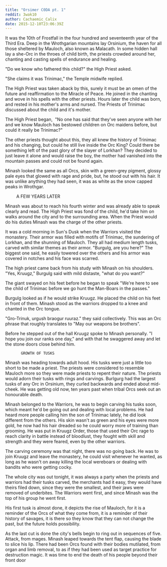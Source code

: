 ```yaml
---
title: "Orsimer C0DA pt. 1"
reddit: 3wak10
author: Cachaemic_Calix
date: 2015-12-10T23:06:39Z
---
```


It was the 10th of Frostfall in the four hundred and seventeenth year of the Third Era. Deep in the Wrothgarian mountains lay Orsinium, the haven for all those sheltered by Mauloch, also known as Malacath. In some hidden hall lay a she-Orc in the throes of child birth, the priests crowded around her, chanting and casting spells of endurance and healing. 

"Do we know who fathered this child?" the High Priest asked. 

"She claims it was Trinimac," the Temple midwife replied. 

The High Priest was taken aback by this, surely it must be an omen of the future and reaffirmation to the Miracle of Peace. He joined in the chanting and wove in his spells with the other priests. Hours later the child was born, and rested in his mother's arms and nursed. The Priests of Trinimac discussed about the child and it's mother. 

The High Priest began,  "No one has said that they've seen anyone with her and we know Mauloch has bestowed children on Orc maidens before, but could it really be Trinimac?"

The other priests thought about this, they all knew the history of Trinimac and his changing, but could he still live inside the Orc King? Could there be something left of the past glory of the slayer of Lorkhan? They decided to just leave it alone and would raise the boy, the mother had vanished into the mountain passes and could not be found again.  

Minash looked the same as all Orcs, skin with a green-grey pigment, glossy pale eyes that glowed with rage and pride, but, he stood out with his hair. It was unlike anything they had seen, it was as white as the snow capped peaks in Wrothgar.

         A FEW YEARS LATER 

Minash was about to reach his fourth winter and was already able to speak clearly and read. The High Priest was fond of the child, he'd take him on walks around the city and to the surrounding area. When the Priest would do his duties Minash was the charge of the other priests. 

It was a cold morning in Sun's Dusk when the Warriors visited the monastery. Their armor was filled with motifs of Trinimac, the sundering of Lorkhan, and the shunning of Mauloch. They all had medium length tusks, carved with similar themes as their armor. 
"Burgulg, are you here?" The biggest one said, he easily towered over the others and his armor was covered in notches and his face was scarred. 

The high priest came back from his study with Minash on his shoulders. 
"Yes, Kruugz," Burgulg said with mild distaste, "what do you want?" 

The giant swayed on his feet before he began to speak "We're here to see the child of Trinimac before we go hunt the Man-Boars in the passes."

Burgulg looked as if he would strike Kruugz. He placed the child on his feet in front of them. Minash stood as the warriors dropped to a knee and chanted in the Orc tongue. 

"Gro-Trinuk, urgush braogur ruuraz." they said collectively. This was an Orc phrase that roughly translates to "May our weapons be brothers". 

Before he stepped out of the hall Kruugz spoke to Minash personally. 
"I hope you join our ranks one day," and with that he swaggered away and let the stone doors close behind him. 

           GROWTH OF TUSKS 

Minash was heading towards adult hood. His tusks were just a little too short to be made a priest. The priests were considered to resemble Mauloch more so they were made priests to repent their nature. The priests would adorn their tusks with rings and carvings. Burlgurg had the largest tusks of any Orc in Orsinium, they curled backwards and ended about mid-cheek. He was getting old now, ten years past when tribal Orcs seek out an honourable death. 

Minash belonged to the Warriors, he was to begin carving his tusks soon, which meant he'd be going out and dealing with local problems. He had heard more people calling him the son of Trinimac lately, he did look different from the others. His skin wasn't as green and his eyes were more gold, he now had his hair dreaded so he could worry more of training than grooming. He was put in Kruugz Order, those that used their Orc rage to reach clarity in battle instead of bloodlust, they fought with skill and strength and they were feared, even by the other warriors. 

The carving ceremony was that night, there was no going back. He was to join Kruugz and leave the monastery, he could visit whenever he wanted, as long as he wasn't on away killing the local wereboars or dealing with bandits who were getting cocky. 

The whole city was out tonight, it was always a party when the priests and warriors had their tusks carved, the merchants had it easy, they would have theirs filed down, since they were the smallest, and their jaws were removed of underbites. The Warriors went first, and since Minash was the top of his group he went first. 

His first tusk is almost done, it depicts the rise of Mauloch, for it is a reminder of the Orcs of what they come from, it is a reminder of their history of savages, it is there so they know that they can not change the past, but the future holds possibility. 

As the last cut is done the city's bells begin to ring out in sequences of five. Attack, from mages. Minash leaped towards the tent flap, causing the blade to slice his lip. There had been Orcs found with their bodies mutilated, from organ and limb removal, to as if they had been used as target practice for destruction magic. It was time to end the death of his people beyond their front door
